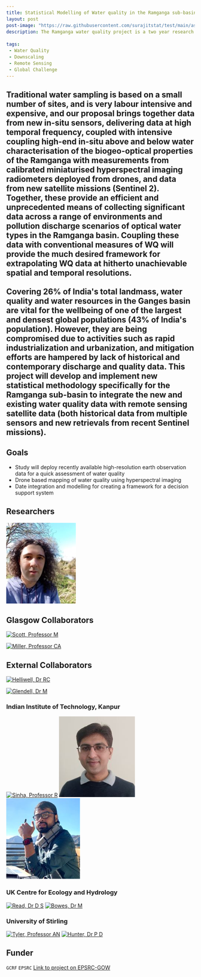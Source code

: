 ```yaml
---
title: Statistical Modelling of Water quality in the Ramganga sub-basin
layout: post
post-image: "https://raw.githubusercontent.com/surajitstat/test/main/assets/images/satellite.jpg"
description: The Ramganga water quality project is a two year research collaboration between statisticians, modellers, earth and water scientists funded by the GCRF-EPSRC under UKRI. It includes academics from three universities, environmental agencies, research institutes and international partners.

tags:
 - Water Quality
 - Downscaling
 - Remote Sensing
 - Global Challenge
---
```



Traditional water sampling is based on a small number of sites, and is very labour intensive and expensive, and our proposal brings together data from new in-situ sensors, delivering data at high temporal frequency, coupled with intensive coupling high-end in-situ above and below water characterisation of the biogeo-optical properties of the Ramganga with measurements from calibrated miniaturised hyperspectral imaging radiometers deployed from drones, and data from new satellite missions (Sentinel 2). Together, these provide an efficient and unprecedented means of collecting significant data across a range of environments and pollution discharge scenarios of optical water types in the Ramganga basin. Coupling these data with conventional measures of WQ will provide the much desired framework for extrapolating WQ data at hitherto unachievable spatial and temporal resolutions.<br><br>
Covering 26% of India's total landmass, water quality and water resources in the Ganges basin are vital for the wellbeing of one of the largest and densest global populations (43% of India's population). However, they are being compromised due to activities such as rapid industrialization and urbanization, and mitigation efforts are hampered by lack of historical and contemporary discharge and quality data. This project will develop and implement new statistical methodology specifically for the Ramganga sub-basin to integrate the new and existing water quality data with remote sensing satellite data (both historical data from multiple sensors and new retrievals from recent Sentinel missions).
---

## Goals


- Study will deploy recently available high-resolution earth observation data for a quick assessment of water quality
- Drone based mapping of water quality using hyperspectral imaging
- Date integration and modelling for creating a framework for a decision support system
 

## Researchers
[![Wilkie, Dr C J](https://github.com/surajitstat/ramganga/raw/master/assets/faces/craig_wilkie_2.jpg)](https://www.gla.ac.uk/schools/mathematicsstatistics/staff/craigwilkie/) 

## Glasgow Collaborators

[![Scott, Professor M](https://github.com/surajitstat/ramganga/raw/master/assets/faces/mscott.jpg)](https://www.gla.ac.uk/schools/mathematicsstatistics/staff/escott/)
<!--- -->
[![Miller, Professor CA](https://github.com/surajitstat/ramganga/raw/master/assets/faces/cmiller.jpg)](https://www.gla.ac.uk/schools/mathematicsstatistics/staff/claireferguson/) 
<!--- -->

## External Collaborators
 [![Helliwell, Dr RC](https://github.com/surajitstat/ramganga/raw/master/assets/faces/rachel-helliwell.jpg)](https://www.hutton.ac.uk/staff/rachel-helliwell)
<!--- -->
[![Glendell, Dr M](https://github.com/surajitstat/ramganga/raw/master/assets/faces/miriam-glendell.jpg)](https://www.hutton.ac.uk/staff/miriam-glendell) 

### Indian Institute of Technology, Kanpur
 [![Sinha, Professor R](https://github.com/surajitstat/ramganga/raw/master/assets/faces/rajiv-sinha.png)](http://home.iitk.ac.in/~rsinha/)
 [![Choudhary, Dr B C](https://github.com/surajitstat/ramganga/raw/master/assets/faces/Dr_Bharat_Choudhary.jpg)](https://www.researchgate.net/profile/Bharat-Choudhary-2) 
 [![Singh, Dr M N](https://github.com/surajitstat/ramganga/raw/master/assets/faces/manudeo_singh.jpg)](https://www.researchgate.net/profile/Manudeo_Singh) 

### UK Centre for Ecology and Hydrology
 [![Read, Dr D S](https://github.com/surajitstat/ramganga/raw/master/assets/faces/dan-read.jpg)](https://www.ceh.ac.uk/staff/daniel-read)
 [![Bowes, Dr M](https://github.com/surajitstat/ramganga/raw/master/assets/faces/mike-bowes.jpg)](https://www.ceh.ac.uk/staff/mike-bowes) 

### University of Stirling
[![Tyler, Professor AN](https://github.com/surajitstat/ramganga/raw/master/assets/faces/a_tyler.png)](https://www.stir.ac.uk/people/257330)
[![Hunter, Dr P D](https://github.com/surajitstat/ramganga/raw/master/assets/faces/phunter.jpeg)](https://www.stir.ac.uk/people/255710) 	

## Funder 

`GCRF`  `EPSRC`
 [Link to project on EPSRC-GOW](https://gow.epsrc.ukri.org/NGBOViewGrant.aspx?GrantRef=EP/T003669/1)  

